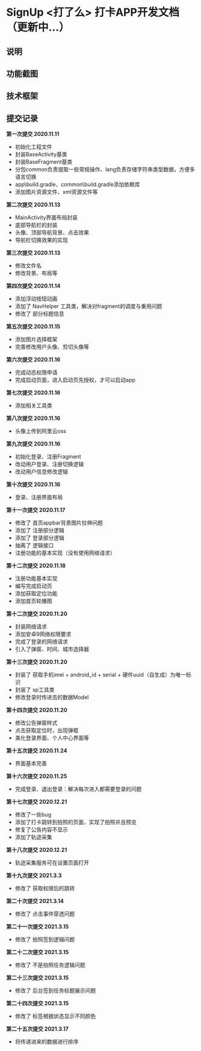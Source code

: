 # SignUp <打了么> 打卡APP开发文档（更新中...）

## 说明

## 功能截图

## 技术框架

## 提交记录
**第一次提交 2020.11.11**
- 初始化工程文件
- 封装BaseActivity基类
- 封装BaseFragment基类
- 分包common负责提取一些常规操作、lang负责存储字符串类型数据，方便多语言切换
- app\build.gradle、common\build.gradle添加依赖库
- 添加图片资源文件、xml资源文件等

**第二次提交 2020.11.13**
- MainActivity界面布局封装
- 底部导航栏的封装
- 头像、顶部导航背景、点击效果
- 导航栏切换效果的实现

**第三次提交 2020.11.13**
- 修改文件名
- 修改背景、布局等

**第四次提交 2020.11.14**
- 添加浮动按钮动画
- 添加了 NavHelper 工具类，解决对fragment的调度与重用问题
- 修改了 部分标题信息

**第五次提交 2020.11.15**
- 添加图片选择框架
- 完善修改用户头像、剪切头像等

**第六次提交 2020.11.16**
- 完成动态权限申请
- 完成启动页面，进入启动页先授权，才可以启动app

**第七次提交 2020.11.16**
- 添加相关工具类

**第八次提交 2020.11.16**
- 头像上传到阿里云oss

**第九次提交 2020.11.16**
- 初始化登录、注册Fragment
- 改动用户登录、注册切换逻辑
- 改动用户信息修改逻辑

**第十次提交 2020.11.16**
- 登录、注册界面布局

**第十一次提交 2020.11.17**
- 修改了 首页appbar背景图片拉伸问题
- 添加了 注册部分逻辑
- 添加了 登录部分逻辑
- 抽离了 逻辑接口
- 注册功能的基本实现（没有使用网络请求）

**第十二次提交 2020.11.18**
- 注册功能基本实现
- 编写完成启动页
- 添加获取定位功能
- 添加首页轮播图

**第十二次提交 2020.11.20**
- 封装网络请求
- 添加安卓9网络权限要求
- 完成了登录的网络请求
- 引入了弹窗、时间、城市选择器

**第十三次提交 2020.11.20**
- 封装了 获取手机imei + android_id + serial + 硬件uuid（自生成）为唯一标识
- 封装了 sp工具类
- 修改登录时传进去的数据Model

**第十四次提交 2020.11.20**
- 修改公告弹窗样式
- 点击获取定位时，出现弹框
- 美化登录界面、个人中心界面等

**第十五次提交 2020.11.24**
- 界面基本完善

**第十六次提交 2020.11.25**
- 完成登录、退出登录：解决每次进入都需要登录的问题

**第十七次提交 2020.12.21**
- 修改了一些bug
- 添加了打卡跳转到拍照的页面，实现了拍照并且预览
- 修复了公告内容不显示
- 添加了轨迹采集

**第十八次提交 2020.12.21**
- 轨迹采集服务可在设置页面打开

**第十九次提交 2021.3.3**
- 修改了 获取权限后的跳转

**第二十次提交 2021.3.14**
- 修改了 点击事件穿透问题

**第二十一次提交 2021.3.15**
- 修改了 拍照签到逻辑问题

**第二十二次提交 2021.3.15**
- 修改了 不是拍照任务逻辑问题

**第二十三次提交 2021.3.15**
- 修改了 后台签到任务标题展示问题

**第二十四次提交 2021.3.15**
- 修改了 标签根据状态显示不同颜色

**第二十五次提交 2021.3.17**
- 将传递进来的数据进行排序